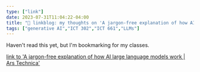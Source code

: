 ```yaml
---
type: ["link"]
date: 2023-07-31T11:04:22-04:00
title: "🔗 linkblog: my thoughts on 'A jargon-free explanation of how AI large language models work | Ars Technica'"
tags: ["generative AI","ICT 302","ICT 661","LLMs"]
---
```

Haven't read this yet, but I'm bookmarking for my classes.  
 

[link to 'A jargon-free explanation of how AI large language models work | Ars Technica'](https://arstechnica.com/science/2023/07/a-jargon-free-explanation-of-how-ai-large-language-models-work/)
